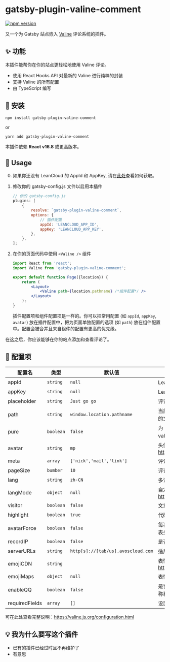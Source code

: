 # gatsby-plugin-valine-comment

[![npm version](https://badge.fury.io/js/gatsby-plugin-valine-comment.svg)](https://badge.fury.io/js/gatsby-plugin-valine-comment)

又一个为 Gatsby 站点嵌入 [Valine](https://valine.js.org/en/) 评论系统的插件。

## ✨ 功能

本插件能帮你在你的站点更轻松地使用 Valine 评论。

- 使用 React Hooks API 对最新的 Valine 进行纯粹的封装
- 支持 Valine 的所有配置
- 由 TypeScript 编写

## 🚚 安装

```shell
npm install gatsby-plugin-valine-comment
```

or

```shell
yarn add gatsby-plugin-valine-comment
```

本插件依赖 **React v16.8** 或更高版本。

## 🔦 Usage

0. 如果你还没有 LeanCloud 的 AppId 和 AppKey, 请在[此处](https://valine.js.org/quickstart.html#%E8%8E%B7%E5%8F%96APP-ID-%E5%92%8C-APP-Key)查看如何获取。

1. 修改你的 gatsby-config.js 文件以启用本插件

    ```js
    // 你的 gatsby-config.js
    plugins: [
        {
            resolve: `gatsby-plugin-valine-comment`,
            options: {
                // 插件配置
                appId: 'LEANCLOUD_APP_ID',
                appKey: 'LEANCLOUD_APP_KEY',
            },
        },
    ];
    ```

2. 在你的页面代码中使用 `<Valine />` 组件

    ```jsx
    import React from 'react';
    import Valine from 'gatsby-plugin-valine-comment';

    export default function Page({location}) {
        return (
            <Layout>
                <Valine path={location.pathname} /*组件配置*/ />
            </Layout>
        );
    }
    ```

    插件配置项和组件配置项是一样的。你可以把常用配置 (如 `appId`, `appKey`, `avatar`) 放在插件配置中，把为页面单独配置的选项 (如 `path`) 放在组件配置中。配置会被合并且来自组件的配置有更高的优先级。

在这之后，你应该能够在你的站点添加和查看评论了。

## 🔧 配置项

| 配置名         | 类型      | 默认值                             | 描述                                           |
| -------------- | --------- | ---------------------------------- | ---------------------------------------------- |
| appId          | `string`  | `null`                             | Leancloud 的 appId                             |
| appKey         | `string`  | `null`                             | Leancloud 的 appKey                            |
| placeholder    | `string`  | `Just go go`                       | 评论框占位                                     |
| path           | `string`  | `window.location.pathname`         | 当前文章页路径，用于区分不同的文章页           |
| pure           | `boolean` | `false`                            | 为 `true` 时插件会构建无样式的 valine 组件     |
| avatar         | `string`  | `mp`                               | 头像，<https://valine.js.org/avatar.html>      |
| meta           | `array`   | `['nick','mail','link']`           | 评论者相关属性                                 |
| pageSize       | `bumber`  | `10`                               | 评论者相关属性                                 |
| lang           | `string`  | `zh-CN`                            | 多语言支持                                     |
| langMode       | `object`  | `null`                             | 自定义语言，<https://valine.js.org/i18n.html>  |
| visitor        | `boolean` | `false`                            | 文章访问量统计                                 |
| highlight      | `boolean` | `true`                             | 代码高亮，默认开启                             |
| avatarForce    | `boolean` | `false`                            | 每次访问强制拉取最新的评论列表头像             |
| recordIP       | `boolean` | `false`                            | 是否记录评论者 IP                              |
| serverURLs     | `string`  | `http[s]://[tab/us].avoscloud.com` | 适用于国内自定义域名用户                       |
| emojiCDN       | `string`  |                                    | 表情包 CDN, <https://valine.js.org/emoji.html> |
| emojiMaps      | `object`  | `null`                             | 表情包映射                                     |
| enableQQ       | `boolean` | `false`                            | 是否启用昵称框自动获取 QQ 昵称和 QQ 头像       |
| requiredFields | `array`   | `[]`                               | 设置必填项，默认匿名                           |

可在此处查看完整说明：<https://valine.js.org/configuration.html>

## 💡 我为什么要写这个插件

- 已有的插件已经过时且不再维护了
- 有意思
